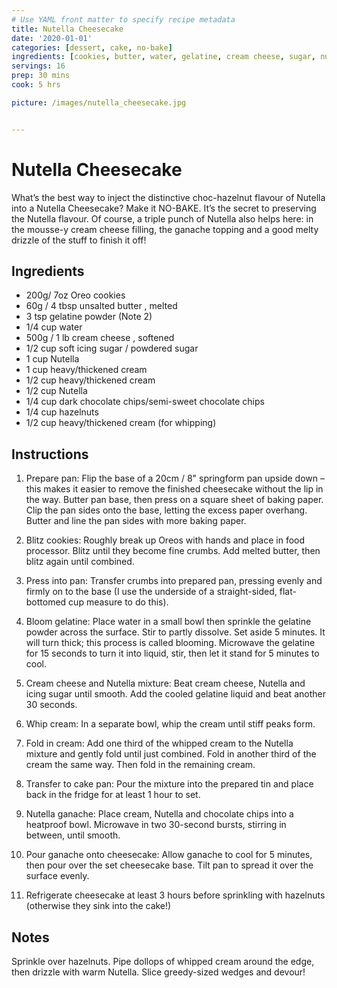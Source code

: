 ```yaml
---
# Use YAML front matter to specify recipe metadata
title: Nutella Cheesecake
date: '2020-01-01'
categories: [dessert, cake, no-bake]
ingredients: [cookies, butter, water, gelatine, cream cheese, sugar, nutella, cream, chocolate, hazelnuts]
servings: 16
prep: 30 mins
cook: 5 hrs

picture: /images/nutella_cheesecake.jpg


---
```


# Nutella Cheesecake

What’s the best way to inject the distinctive choc-hazelnut flavour of Nutella into a Nutella Cheesecake? Make it NO-BAKE. It’s the secret to preserving the Nutella flavour. Of course, a triple punch of Nutella also helps here: in the mousse-y cream cheese filling, the ganache topping and a good melty drizzle of the stuff to finish it off!

## Ingredients

- 200g/ 7oz Oreo cookies 
- 60g / 4 tbsp unsalted butter , melted
- 3 tsp gelatine powder (Note 2)
- 1/4 cup water
- 500g / 1 lb cream cheese , softened 
- 1/2 cup soft icing sugar / powdered sugar 
- 1 cup Nutella 
- 1 cup heavy/thickened cream
- 1/2 cup heavy/thickened cream
- 1/2 cup Nutella
- 1/4 cup dark chocolate chips/semi-sweet chocolate chips
- 1/4 cup hazelnuts 
- 1/2 cup heavy/thickened cream (for whipping)


## Instructions

1. Prepare pan: Flip the base of a 20cm / 8" springform pan upside down – this makes it easier to remove the finished cheesecake without the lip in the way. Butter pan base, then press on a square sheet of baking paper. Clip the pan sides onto the base, letting the excess paper overhang. Butter and line the pan sides with more baking paper.

2. Blitz cookies: Roughly break up Oreos with hands and place in food processor. Blitz until they become fine crumbs. Add melted butter, then blitz again until combined.

3. Press into pan: Transfer crumbs into prepared pan, pressing evenly and firmly on to the base (I use the underside of a straight-sided, flat-bottomed cup measure to do this).

4. Bloom gelatine: Place water in a small bowl then sprinkle the gelatine powder across the surface. Stir to partly dissolve. Set aside 5 minutes. It will turn thick; this process is called blooming. Microwave the gelatine for 15 seconds to turn it into liquid, stir, then let it stand for 5 minutes to cool.

5. Cream cheese and Nutella mixture: Beat cream cheese, Nutella and icing sugar until smooth. Add the cooled gelatine liquid and beat another 30 seconds.

6. Whip cream: In a separate bowl, whip the cream until stiff peaks form.

7. Fold in cream: Add one third of the whipped cream to the Nutella mixture and gently fold until just combined. Fold in another third of the cream the same way. Then fold in the remaining cream.

8. Transfer to cake pan: Pour the mixture into the prepared tin and place back in the fridge for at least 1 hour to set.

9. Nutella ganache: Place cream, Nutella and chocolate chips into a heatproof bowl. Microwave in two 30-second bursts, stirring in between, until smooth.

10. Pour ganache onto cheesecake: Allow ganache to cool for 5 minutes, then pour over the set cheesecake base. Tilt pan to spread it over the surface evenly.

11. Refrigerate cheesecake at least 3 hours before sprinkling with hazelnuts (otherwise they sink into the cake!)


## Notes
Sprinkle over hazelnuts. Pipe dollops of whipped cream around the edge, then drizzle with warm Nutella. Slice greedy-sized wedges and devour!